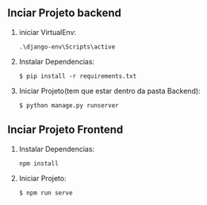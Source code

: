 ## Inciar Projeto backend
1) iniciar VirtualEnv:
    ```
    .\django-env\Scripts\active
    ```
3) Instalar Dependencias: 
    ```
    $ pip install -r requirements.txt
    ```
2) Iniciar Projeto(tem que estar dentro da pasta Backend): 
    ```
    $ python manage.py runserver
    ```


## Inciar Projeto Frontend
1) Instalar Dependencias: 
    ```
    npm install
    ```
2) Iniciar Projeto: 
    ```
    $ npm run serve
    ```
